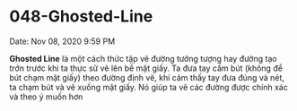 # 048-Ghosted-Line

Date: Nov 08, 2020 9:59 PM

**Ghosted Line** là một cách thức tập vẽ đường tưởng tượng hay đường tạo trớn trước khi ta thực sữ vẽ  lên bề mặt giấy. Ta đưa tay cầm bút (không để bút chạm mặt giấy) theo đường định vẽ, khi cảm thấy tay đưa đúng và nét, ta chạm bút và vẽ xuống mặt giấy. Nó giúp ta vẽ các đường được chính xác và theo ý muốn hơn